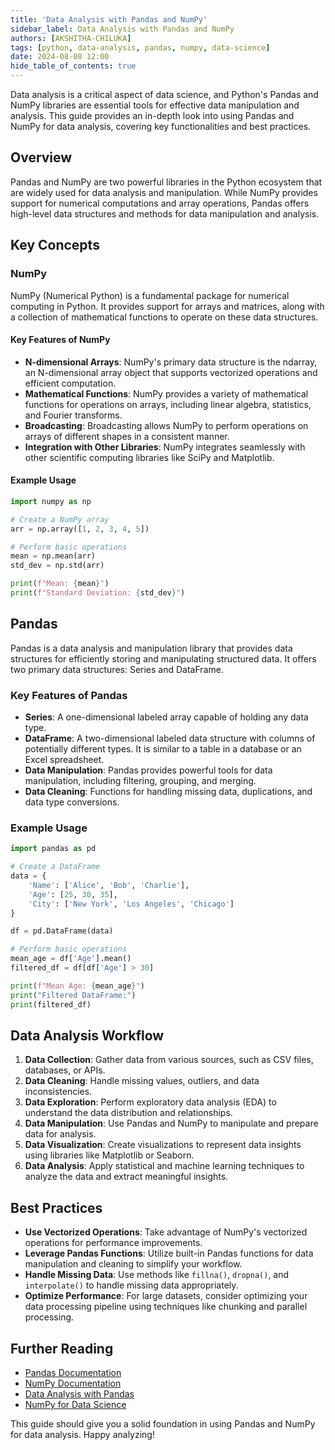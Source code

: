 ```yaml
---
title: 'Data Analysis with Pandas and NumPy'
sidebar_label: Data Analysis with Pandas and NumPy
authors: [AKSHITHA-CHILUKA]
tags: [python, data-analysis, pandas, numpy, data-science]
date: 2024-08-08 12:00
hide_table_of_contents: true
---
```


Data analysis is a critical aspect of data science, and Python's Pandas and NumPy libraries are essential tools for effective data manipulation and analysis. This guide provides an in-depth look into using Pandas and NumPy for data analysis, covering key functionalities and best practices.

## Overview

Pandas and NumPy are two powerful libraries in the Python ecosystem that are widely used for data analysis and manipulation. While NumPy provides support for numerical computations and array operations, Pandas offers high-level data structures and methods for data manipulation and analysis.

## Key Concepts

### NumPy

NumPy (Numerical Python) is a fundamental package for numerical computing in Python. It provides support for arrays and matrices, along with a collection of mathematical functions to operate on these data structures.

#### Key Features of NumPy

- **N-dimensional Arrays**: NumPy's primary data structure is the ndarray, an N-dimensional array object that supports vectorized operations and efficient computation.
- **Mathematical Functions**: NumPy provides a variety of mathematical functions for operations on arrays, including linear algebra, statistics, and Fourier transforms.
- **Broadcasting**: Broadcasting allows NumPy to perform operations on arrays of different shapes in a consistent manner.
- **Integration with Other Libraries**: NumPy integrates seamlessly with other scientific computing libraries like SciPy and Matplotlib.

#### Example Usage

```python
import numpy as np

# Create a NumPy array
arr = np.array([1, 2, 3, 4, 5])

# Perform basic operations
mean = np.mean(arr)
std_dev = np.std(arr)

print(f"Mean: {mean}")
print(f"Standard Deviation: {std_dev}")

```
## Pandas

Pandas is a data analysis and manipulation library that provides data structures for efficiently storing and manipulating structured data. It offers two primary data structures: Series and DataFrame.

### Key Features of Pandas

- **Series**: A one-dimensional labeled array capable of holding any data type.
- **DataFrame**: A two-dimensional labeled data structure with columns of potentially different types. It is similar to a table in a database or an Excel spreadsheet.
- **Data Manipulation**: Pandas provides powerful tools for data manipulation, including filtering, grouping, and merging.
- **Data Cleaning**: Functions for handling missing data, duplications, and data type conversions.

### Example Usage

```python
import pandas as pd

# Create a DataFrame
data = {
    'Name': ['Alice', 'Bob', 'Charlie'],
    'Age': [25, 30, 35],
    'City': ['New York', 'Los Angeles', 'Chicago']
}

df = pd.DataFrame(data)

# Perform basic operations
mean_age = df['Age'].mean()
filtered_df = df[df['Age'] > 30]

print(f"Mean Age: {mean_age}")
print("Filtered DataFrame:")
print(filtered_df)
```

## Data Analysis Workflow

1. **Data Collection**: Gather data from various sources, such as CSV files, databases, or APIs.
2. **Data Cleaning**: Handle missing values, outliers, and data inconsistencies.
3. **Data Exploration**: Perform exploratory data analysis (EDA) to understand the data distribution and relationships.
4. **Data Manipulation**: Use Pandas and NumPy to manipulate and prepare data for analysis.
5. **Data Visualization**: Create visualizations to represent data insights using libraries like Matplotlib or Seaborn.
6. **Data Analysis**: Apply statistical and machine learning techniques to analyze the data and extract meaningful insights.

## Best Practices

- **Use Vectorized Operations**: Take advantage of NumPy's vectorized operations for performance improvements.
- **Leverage Pandas Functions**: Utilize built-in Pandas functions for data manipulation and cleaning to simplify your workflow.
- **Handle Missing Data**: Use methods like `fillna()`, `dropna()`, and `interpolate()` to handle missing data appropriately.
- **Optimize Performance**: For large datasets, consider optimizing your data processing pipeline using techniques like chunking and parallel processing.

## Further Reading

- [Pandas Documentation](https://pandas.pydata.org/pandas-docs/stable/)
- [NumPy Documentation](https://numpy.org/doc/stable/)
- [Data Analysis with Pandas](https://towardsdatascience.com/data-analysis-with-pandas-a-practical-guide-4e807bfa934e)
- [NumPy for Data Science](https://www.datacamp.com/community/tutorials/python-numpy-tutorial)

This guide should give you a solid foundation in using Pandas and NumPy for data analysis. Happy analyzing!
